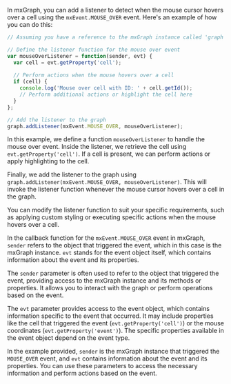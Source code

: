In mxGraph, you can add a listener to detect when the mouse cursor hovers over a cell using the `mxEvent.MOUSE_OVER` event. Here's an example of how you can do this:

```javascript
// Assuming you have a reference to the mxGraph instance called 'graph'

// Define the listener function for the mouse over event
var mouseOverListener = function(sender, evt) {
  var cell = evt.getProperty('cell');
  
  // Perform actions when the mouse hovers over a cell
  if (cell) {
    console.log('Mouse over cell with ID: ' + cell.getId());
    // Perform additional actions or highlight the cell here
  }
};

// Add the listener to the graph
graph.addListener(mxEvent.MOUSE_OVER, mouseOverListener);
```

In this example, we define a function `mouseOverListener` to handle the mouse over event. Inside the listener, we retrieve the cell using `evt.getProperty('cell')`. If a cell is present, we can perform actions or apply highlighting to the cell.

Finally, we add the listener to the graph using `graph.addListener(mxEvent.MOUSE_OVER, mouseOverListener)`. This will invoke the listener function whenever the mouse cursor hovers over a cell in the graph.

You can modify the listener function to suit your specific requirements, such as applying custom styling or executing specific actions when the mouse hovers over a cell.


In the callback function for the `mxEvent.MOUSE_OVER` event in mxGraph, `sender` refers to the object that triggered the event, which in this case is the mxGraph instance. `evt` stands for the event object itself, which contains information about the event and its properties.

The `sender` parameter is often used to refer to the object that triggered the event, providing access to the mxGraph instance and its methods or properties. It allows you to interact with the graph or perform operations based on the event.

The `evt` parameter provides access to the event object, which contains information specific to the event that occurred. It may include properties like the cell that triggered the event (`evt.getProperty('cell')`) or the mouse coordinates (`evt.getProperty('event')`). The specific properties available in the event object depend on the event type.

In the example provided, `sender` is the mxGraph instance that triggered the `MOUSE_OVER` event, and `evt` contains information about the event and its properties. You can use these parameters to access the necessary information and perform actions based on the event.